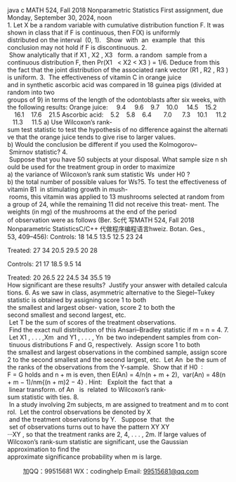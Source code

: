 java c
MATH 524, Fall 2018 
Nonparametric Statistics 
First assignment, due Monday, September 30, 2024, noon 
1. Let X be a random variable with cumulative distribution function F. It was shown in class that if F is continuous, then F(X) is uniformly distributed on the interval  (0, 1).   Show  with  an  example  that  this conclusion may not hold if F is discontinuous.
2.  Show analytically that if X1 , X2 , X3   form. a random  sample from a continuous distribution F, then Pr(X1   < X2 < X3 ) = 1/6. Deduce from this the fact that the joint distribution of the associated rank vector (R1 , R2 , R3 ) is uniform.
3.  The effectiveness of vitamin C in orange juice and in synthetic ascorbic acid was compared in 18 guinea pigs (divided at random into two groups of 9) in terms of the length of the odontoblasts after six weeks, with the following results:
Orange juice:     9.4     9.6    9.7    10.0     14.5    15.2     16.1    17.6    21.5
Ascorbic acid:    5.2    5.8    6.4       7.0      7.3    10.1     11.2    11.3     11.5
a) Use Wilcoxon’s rank-sum test statistic to test the hypothesis of no difference against the alternative that the orange juice tends to give rise to larger values.
b) Would the conclusion be different if you used the Kolmogorov– Smirnov statistic?
4.  Suppose that you have 50 subjects at your disposal. What sample size n should be used for the treatment group in order to maximize
a) the variance of Wilcoxon’s rank sum statistic Ws  under H0 ?
b) the total number of possible values for Ws?5. To test the effectiveness of vitamin B1  in stimulating growth in mush- rooms, this vitamin was applied to 13 mushrooms selected at random from a group of 24, while the remaining 11 did not receive this treat- ment. The weights (in mg) of the mushrooms at the end of the period of observation were as follows (Ber. Sc代 写MATH 524, Fall 2018 Nonparametric StatisticsC/C++
代做程序编程语言hweiz. Botan. Ges., 53, 409–456):
Controls: 
18 
14.5 
13.5 
12.5 
23 
24 

Treated: 
27 
34 
20.5 
29.5 
20 
28 

Controls: 
21 
17 
18.5 
9.5 
14 


Treated: 
20 
26.5 
22 
24.5 
34 
35.5 
19 
How significant are these results?  Justify your answer with detailed calculations.
6. As we saw in class, asymmetric alternative to the Siegel–Tukey statistic is obtained by assigning score 1 to both the smallest and largest obser- vation, score 2 to both the second smallest and second largest, etc.  Let T be the sum of scores of the treatment observations.  Find the exact null distribution of this Ansari–Bradley statistic if m = n = 4.
7.  Let X1 , . . . ,Xm  and Y1 , . . . , Yn  be two independent samples from con- tinuous distributions F and G, respectively.  Assign score 1 to both the smallest and largest observations in the combined sample, assign score
2 to the second smallest and the second largest, etc.  Let An  be the sum of the ranks of the observations from the Y-sample.  Show that if H0  : F = G holds and n + m is even, then
E(An) = 4/n(n + m + 2),  var(An) = 48(n + m − 1)/nm{(n + m)2 − 4} .
Hint:   Exploit the  fact that  a  linear transform. of An   is  related  to Wilcoxon’s rank-sum statistic with ties.
8.  In a study involving 2m subjects, m are assigned to treatment and m to control.  Let the control observations be denoted by X  and the treatment observations by Y.   Suppose  that  the  set of observations turns out to have the pattern XY XY ···XY , so that the treatment ranks are 2, 4, . . . , 2m. If large values of Wilcoxon’s rank-sum statistic are significant, use the Gaussian approximation to find the approximate significance probability when m is large.







         
加QQ：99515681  WX：codinghelp  Email: 99515681@qq.com
